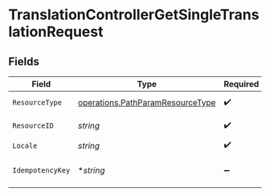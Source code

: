 # TranslationControllerGetSingleTranslationRequest


## Fields

| Field                                                                                | Type                                                                                 | Required                                                                             | Description                                                                          | Example                                                                              |
| ------------------------------------------------------------------------------------ | ------------------------------------------------------------------------------------ | ------------------------------------------------------------------------------------ | ------------------------------------------------------------------------------------ | ------------------------------------------------------------------------------------ |
| `ResourceType`                                                                       | [operations.PathParamResourceType](../../models/operations/pathparamresourcetype.md) | :heavy_check_mark:                                                                   | Resource type                                                                        |                                                                                      |
| `ResourceID`                                                                         | *string*                                                                             | :heavy_check_mark:                                                                   | Resource ID                                                                          | welcome-email                                                                        |
| `Locale`                                                                             | *string*                                                                             | :heavy_check_mark:                                                                   | Locale code                                                                          | en_US                                                                                |
| `IdempotencyKey`                                                                     | **string*                                                                            | :heavy_minus_sign:                                                                   | A header for idempotency purposes                                                    |                                                                                      |